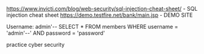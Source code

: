 https://www.invicti.com/blog/web-security/sql-injection-cheat-sheet/             - SQL injection cheat sheet
https://demo.testfire.net/bank/main.jsp                                          - DEMO SITE

Username: admin'--
SELECT * FROM members WHERE username = 'admin'--' AND password = 'password' 


practice cyber security
